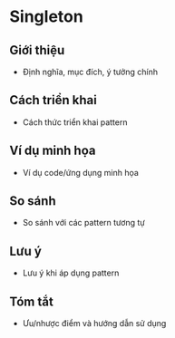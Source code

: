 # Singleton

## Giới thiệu

- Định nghĩa, mục đích, ý tưởng chính

## Cách triển khai

- Cách thức triển khai pattern

## Ví dụ minh họa

- Ví dụ code/ứng dụng minh họa

## So sánh

- So sánh với các pattern tương tự

## Lưu ý

- Lưu ý khi áp dụng pattern

## Tóm tắt

- Ưu/nhược điểm và hướng dẫn sử dụng


